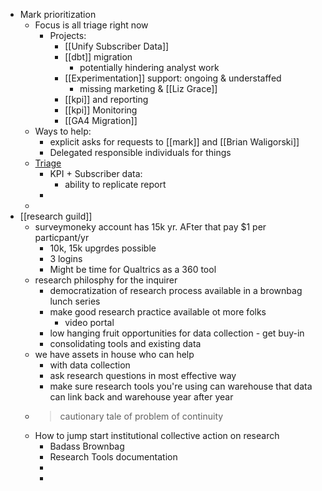 - Mark prioritization
	- Focus is all triage right now
		- Projects:
			- [[Unify Subscriber Data]]
			- [[dbt]] migration
				- potentially hindering analyst work
			- [[Experimentation]] support: ongoing & understaffed
				- missing marketing & [[Liz Grace]]
			- [[kpi]] and reporting
			- [[kpi]] Monitoring
			- [[GA4 Migration]]
	- Ways to help:
		- explicit asks for requests to [[mark]] and [[Brian Waligorski]]
		- Delegated responsible individuals for things
	- [Triage](https://miro.com/app/board/uXjVO7A9Rac=/)
		- KPI + Subscriber data:
			- ability to replicate report
		-
	-
- [[research guild]]
	- surveymoneky account has 15k yr. AFter that pay $1 per particpant/yr
		- 10k, 15k upgrdes possible
		- 3 logins
		- Might be time for Qualtrics as a 360 tool
	- research philosphy for the inquirer
		- democratization of research process available in a brownbag lunch series
		- make good research practice available ot more folks
			- video portal
		- low hanging fruit opportunities for data collection - get buy-in
		- consolidating tools and existing data
	- we have assets in house who can help
		- with data collection
		- ask research questions in most effective way
		- make sure research tools you're using can warehouse that data can link back and warehouse year after year
	- > cautionary tale of problem of continuity
	- How to jump start institutional collective action on research
		- Badass Brownbag
		- Research Tools documentation
		-
		-